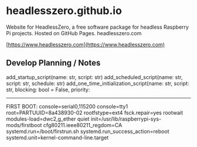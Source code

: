 # headlesszero.github.io
Website for HeadlessZero, a free software package for headless Raspberry Pi projects. Hosted on GitHub Pages. headlesszero.com

[https://www.headlesszero.com](https://www.headlesszero.com)



## Develop Planning / Notes


add_startup_script(name: str, script: str)
add_scheduled_script(name: str, script: str, schedule: str)
add_one_time_initialization_script(name: str, script: str, blocking: bool = False, priority: 


---

FIRST BOOT:
console=serial0,115200 console=tty1 root=PARTUUID=8a438930-02 rootfstype=ext4 fsck.repair=yes rootwait modules-load=dwc2,g_ether quiet init=/usr/lib/raspberrypi-sys-mods/firstboot cfg80211.ieee80211_regdom=CA systemd.run=/boot/firstrun.sh systemd.run_success_action=reboot systemd.unit=kernel-command-line.target


